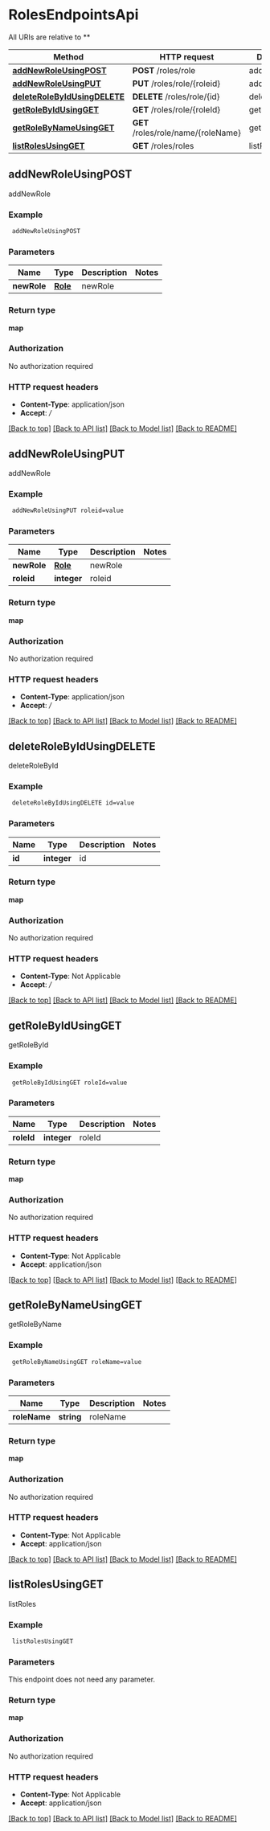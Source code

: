 # RolesEndpointsApi

All URIs are relative to **

Method | HTTP request | Description
------------- | ------------- | -------------
[**addNewRoleUsingPOST**](RolesEndpointsApi.md#addNewRoleUsingPOST) | **POST** /roles/role | addNewRole
[**addNewRoleUsingPUT**](RolesEndpointsApi.md#addNewRoleUsingPUT) | **PUT** /roles/role/{roleid} | addNewRole
[**deleteRoleByIdUsingDELETE**](RolesEndpointsApi.md#deleteRoleByIdUsingDELETE) | **DELETE** /roles/role/{id} | deleteRoleById
[**getRoleByIdUsingGET**](RolesEndpointsApi.md#getRoleByIdUsingGET) | **GET** /roles/role/{roleId} | getRoleById
[**getRoleByNameUsingGET**](RolesEndpointsApi.md#getRoleByNameUsingGET) | **GET** /roles/role/name/{roleName} | getRoleByName
[**listRolesUsingGET**](RolesEndpointsApi.md#listRolesUsingGET) | **GET** /roles/roles | listRoles


## **addNewRoleUsingPOST**

addNewRole

### Example
```bash
 addNewRoleUsingPOST
```

### Parameters

Name | Type | Description  | Notes
------------- | ------------- | ------------- | -------------
 **newRole** | [**Role**](Role.md) | newRole |

### Return type

**map**

### Authorization

No authorization required

### HTTP request headers

 - **Content-Type**: application/json
 - **Accept**: */*

[[Back to top]](#) [[Back to API list]](../README.md#documentation-for-api-endpoints) [[Back to Model list]](../README.md#documentation-for-models) [[Back to README]](../README.md)

## **addNewRoleUsingPUT**

addNewRole

### Example
```bash
 addNewRoleUsingPUT roleid=value
```

### Parameters

Name | Type | Description  | Notes
------------- | ------------- | ------------- | -------------
 **newRole** | [**Role**](Role.md) | newRole |
 **roleid** | **integer** | roleid |

### Return type

**map**

### Authorization

No authorization required

### HTTP request headers

 - **Content-Type**: application/json
 - **Accept**: */*

[[Back to top]](#) [[Back to API list]](../README.md#documentation-for-api-endpoints) [[Back to Model list]](../README.md#documentation-for-models) [[Back to README]](../README.md)

## **deleteRoleByIdUsingDELETE**

deleteRoleById

### Example
```bash
 deleteRoleByIdUsingDELETE id=value
```

### Parameters

Name | Type | Description  | Notes
------------- | ------------- | ------------- | -------------
 **id** | **integer** | id |

### Return type

**map**

### Authorization

No authorization required

### HTTP request headers

 - **Content-Type**: Not Applicable
 - **Accept**: */*

[[Back to top]](#) [[Back to API list]](../README.md#documentation-for-api-endpoints) [[Back to Model list]](../README.md#documentation-for-models) [[Back to README]](../README.md)

## **getRoleByIdUsingGET**

getRoleById

### Example
```bash
 getRoleByIdUsingGET roleId=value
```

### Parameters

Name | Type | Description  | Notes
------------- | ------------- | ------------- | -------------
 **roleId** | **integer** | roleId |

### Return type

**map**

### Authorization

No authorization required

### HTTP request headers

 - **Content-Type**: Not Applicable
 - **Accept**: application/json

[[Back to top]](#) [[Back to API list]](../README.md#documentation-for-api-endpoints) [[Back to Model list]](../README.md#documentation-for-models) [[Back to README]](../README.md)

## **getRoleByNameUsingGET**

getRoleByName

### Example
```bash
 getRoleByNameUsingGET roleName=value
```

### Parameters

Name | Type | Description  | Notes
------------- | ------------- | ------------- | -------------
 **roleName** | **string** | roleName |

### Return type

**map**

### Authorization

No authorization required

### HTTP request headers

 - **Content-Type**: Not Applicable
 - **Accept**: application/json

[[Back to top]](#) [[Back to API list]](../README.md#documentation-for-api-endpoints) [[Back to Model list]](../README.md#documentation-for-models) [[Back to README]](../README.md)

## **listRolesUsingGET**

listRoles

### Example
```bash
 listRolesUsingGET
```

### Parameters
This endpoint does not need any parameter.

### Return type

**map**

### Authorization

No authorization required

### HTTP request headers

 - **Content-Type**: Not Applicable
 - **Accept**: application/json

[[Back to top]](#) [[Back to API list]](../README.md#documentation-for-api-endpoints) [[Back to Model list]](../README.md#documentation-for-models) [[Back to README]](../README.md)

